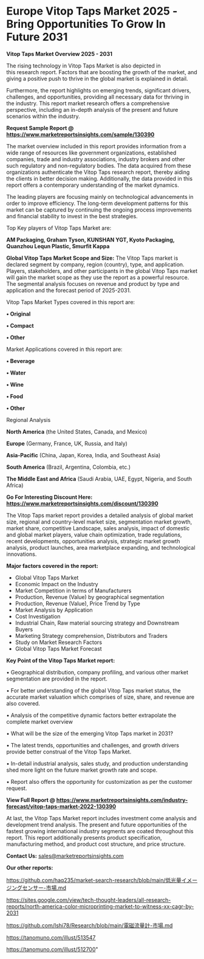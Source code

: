 # Europe Vitop Taps Market 2025 -Bring Opportunities To Grow In Future 2031

<Strong> Vitop Taps Market Overview 2025 - 2031</strong>

The rising technology in Vitop Taps Market is also depicted in this research report. Factors that are boosting the growth of the market, and giving a positive push to thrive in the global market is explained in detail.

Furthermore, the report highlights on emerging trends, significant drivers, challenges, and opportunities, providing all necessary data for thriving in the industry. This report market research offers a comprehensive perspective, including an in-depth analysis of the present and future scenarios within the industry.

<strong>Request Sample Report @ <a href=https://www.marketreportsinsights.com/sample/130390>https://www.marketreportsinsights.com/sample/130390</a></strong>

The market overview included in this report provides information from a wide range of resources like government organizations, established companies, trade and industry associations, industry brokers and other such regulatory and non-regulatory bodies. The data acquired from these organizations authenticate the Vitop Taps research report, thereby aiding the clients in better decision making. Additionally, the data provided in this report offers a contemporary understanding of the market dynamics.

The leading players are focusing mainly on technological advancements in order to improve efficiency. The long-term development patterns for this market can be captured by continuing the ongoing process improvements and financial stability to invest in the best strategies.

Top Key players of Vitop Taps Market are:

<strong>AM Packaging, Graham Tyson, KUNSHAN YGT, Kyoto Packaging, Quanzhou Lequn Plastic, Smurfit Kappa</strong>

<strong><b>Global Vitop Taps Market Scope and Size:</b></strong>
The Vitop Taps market is declared segment by company, region (country), type, and application. Players, stakeholders, and other participants in the global Vitop Taps market will gain the market scope as they use the report as a powerful resource. The segmental analysis focuses on revenue and product by type and application and the forecast period of 2025-2031.

Vitop Taps Market Types covered in this report are:

<strong>• Original

• Compact

• Other</strong>

Market Applications covered in this report are:

<strong>• Beverage

• Water

• Wine

• Food

• Other</strong> 

Regional Analysis

<strong>North America</strong> (the United States, Canada, and Mexico)

<strong>Europe</strong> (Germany, France, UK, Russia, and Italy)

<strong>Asia-Pacific</strong> (China, Japan, Korea, India, and Southeast Asia)

<strong>South America</strong> (Brazil, Argentina, Colombia, etc.)

<strong>The Middle East and Africa</strong> (Saudi Arabia, UAE, Egypt, Nigeria, and South Africa)

<strong>Go For Interesting Discount Here: <a href=https://www.marketreportsinsights.com/discount/130390>https://www.marketreportsinsights.com/discount/130390</a></strong>

The Vitop Taps market report provides a detailed analysis of global market size, regional and country-level market size, segmentation market growth, market share, competitive Landscape, sales analysis, impact of domestic and global market players, value chain optimization, trade regulations, recent developments, opportunities analysis, strategic market growth analysis, product launches, area marketplace expanding, and technological innovations.

<strong><b>Major factors covered in the report:</b></strong>
<ul>
  <li>Global Vitop Taps Market </li>
  <li>Economic Impact on the Industry</li>
  <li>Market Competition in terms of Manufacturers</li>
  <li>Production, Revenue (Value) by geographical segmentation</li>
  <li>Production, Revenue (Value), Price Trend by Type</li>
  <li>Market Analysis by Application</li>
  <li>Cost Investigation</li>
  <li>Industrial Chain, Raw material sourcing strategy and Downstream Buyers</li>
  <li>Marketing Strategy comprehension, Distributors and Traders</li>
  <li>Study on Market Research Factors</li>
  <li>Global Vitop Taps Market Forecast</li>
</ul>

<strong><b>Key Point of the Vitop Taps Market report:</b></strong>

• Geographical distribution, company profiling, and various other market segmentation are provided in the report.

• For better understanding of the global Vitop Taps market status, the accurate market valuation which comprises of size, share, and revenue are also covered.

• Analysis of the competitive dynamic factors better extrapolate the complete market overview

• What will be the size of the emerging Vitop Taps market in 2031?

• The latest trends, opportunities and challenges, and growth drivers provide better construal of the Vitop Taps Market.

• In-detail industrial analysis, sales study, and production understanding shed more light on the future market growth rate and scope.

• Report also offers the opportunity for customization as per the customer request.

<strong><b>View Full Report @ <a href=https://www.marketreportsinsights.com/industry-forecast/vitop-taps-market-2022-130390>https://www.marketreportsinsights.com/industry-forecast/vitop-taps-market-2022-130390</a></b></strong>


At last, the Vitop Taps Market report includes investment come analysis and development trend analysis. The present and future opportunities of the fastest growing international industry segments are coated throughout this report. This report additionally presents product specification, manufacturing method, and product cost structure, and price structure.

<strong>Contact Us:</strong>
sales@marketreportsinsights.com

<strong>Our other reports:</strong>

<a href=https://github.com/haq235/market-search-research/blob/main/低光量イメージングセンサー-市場.md>https://github.com/haq235/market-search-research/blob/main/低光量イメージングセンサー-市場.md</a>

<a href=https://sites.google.com/view/tech-thought-leaders/all-research-reports/north-america-color-microprinting-market-to-witness-xx-cagr-by-2031>https://sites.google.com/view/tech-thought-leaders/all-research-reports/north-america-color-microprinting-market-to-witness-xx-cagr-by-2031</a>

<a href=https://github.com/Ishi78/Research/blob/main/電磁流量計-市場.md>https://github.com/Ishi78/Research/blob/main/電磁流量計-市場.md</a>

<a href=https://tanomuno.com/illust/513547>https://tanomuno.com/illust/513547</a>

<a href=https://tanomuno.com/illust/512700>https://tanomuno.com/illust/512700</a>"
